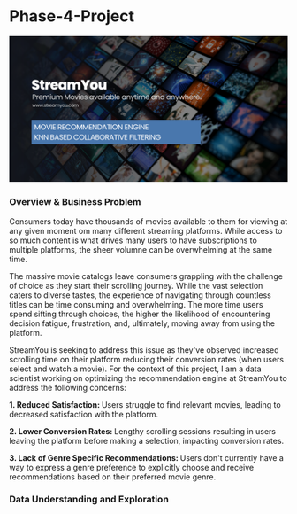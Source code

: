 # Phase-4-Project

![StreamYou](images/StreamYou.png)


### Overview & Business Problem

Consumers today have thousands of movies available to them for viewing at any given moment om many different streaming platforms. While access to so much content is what drives many users to have subscriptions to multiple platforms, the sheer volumne can be overwhelming at the same time. 

The massive movie catalogs leave consumers grappling with the challenge of choice as they start their scrolling journey. While the vast selection caters to diverse tastes, the experience of navigating through countless titles can be time consuming and overwhelming. The more time users spend sifting through choices, the higher the likelihood of encountering decision fatigue, frustration, and, ultimately, moving away from using the platform. 

StreamYou is seeking to address this issue as they've observed increased scrolling time on their platform reducing their conversion rates (when users select and watch a movie). For the context of this project, I am a data scientist working on optimizing the recommendation engine at StreamYou to address the following concerns: 

<b> 1. Reduced Satisfaction: </b> Users struggle to find relevant movies, leading to decreased satisfaction with the platform.

<b> 2. Lower Conversion Rates: </b> Lengthy scrolling sessions resulting in users leaving the platform before making a selection, impacting conversion rates.

<b> 3. Lack of Genre Specific Recommendations: </b> Users don't currently have a way to express a genre preference to explicitly choose and receive recommendations based on their preferred movie genre. 


### Data Understanding and Exploration
